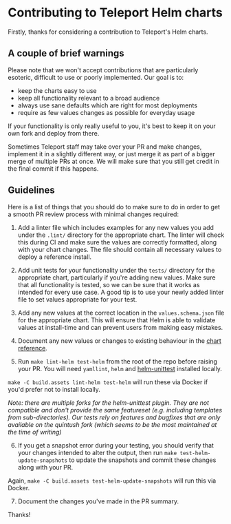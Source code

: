 # Contributing to Teleport Helm charts

Firstly, thanks for considering a contribution to Teleport's Helm charts.

## A couple of brief warnings

Please note that we won't accept contributions that are particularly esoteric, difficult to use or poorly implemented.
Our goal is to:

- keep the charts easy to use
- keep all functionality relevant to a broad audience
- always use sane defaults which are right for most deployments
- require as few values changes as possible for everyday usage

If your functionality is only really useful to you, it's best to keep it on your own fork and deploy from there.

Sometimes Teleport staff may take over your PR and make changes, implement it in a slightly different way, or just merge it
as part of a bigger merge of multiple PRs at once. We will make sure that you still get credit in the final commit if this
happens.

## Guidelines

Here is a list of things that you should do to make sure to do in order to get a smooth PR review process with minimal
changes required:

1) Add a linter file which includes examples for any new values you add under the `.lint/` directory for the
appropriate chart. The linter will check this during CI and make sure the values are correctly formatted, along
with your chart changes. The file should contain all necessary values to deploy a reference install.

2) Add unit tests for your functionality under the `tests/` directory for the appropriate chart, particularly if you're
adding new values. Make sure that all functionality is tested, so we can be sure that it works as intended for every use
case. A good tip is to use your newly added linter file to set values appropriate for your test.

3) Add any new values at the correct location in the `values.schema.json` file for the appropriate chart. This
will ensure that Helm is able to validate values at install-time and can prevent users from making easy mistakes.

4) Document any new values or changes to existing behaviour in the [chart reference](../../docs/pages/kubernetes-access/helm/reference).

5) Run `make lint-helm test-helm` from the root of the repo before raising your PR.
You will need `yamllint`, `helm` and [helm-unittest](https://github.com/quintush/helm-unittest) installed locally.

`make -C build.assets lint-helm test-helm` will run these via Docker if you'd prefer not to install locally.

*Note: there are multiple forks for the helm-unittest plugin.
They are not compatible and don't provide the same featureset (e.g. including templates from sub-directories).
Our tests rely on features and bugfixes that are only available on the quintush fork
(which seems to be the most maintained at the time of writing)*

6) If you get a snapshot error during your testing, you should verify that your changes intended to alter the output,
then run `make test-helm-update-snapshots` to update the snapshots and commit these changes along with your PR.

Again, `make -C build.assets test-helm-update-snapshots` will run this via Docker.

7) Document the changes you've made in the PR summary.

Thanks!
